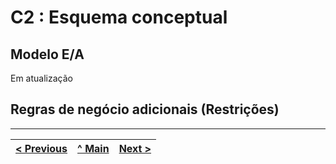 # C2 : Esquema conceptual

## Modelo E/A

Em atualização

## Regras de negócio adicionais (Restrições)

---
[< Previous](rebd01.md) | [^ Main](/../../) | [Next >](rebd03.md)
:--- | :---: | ---: 
